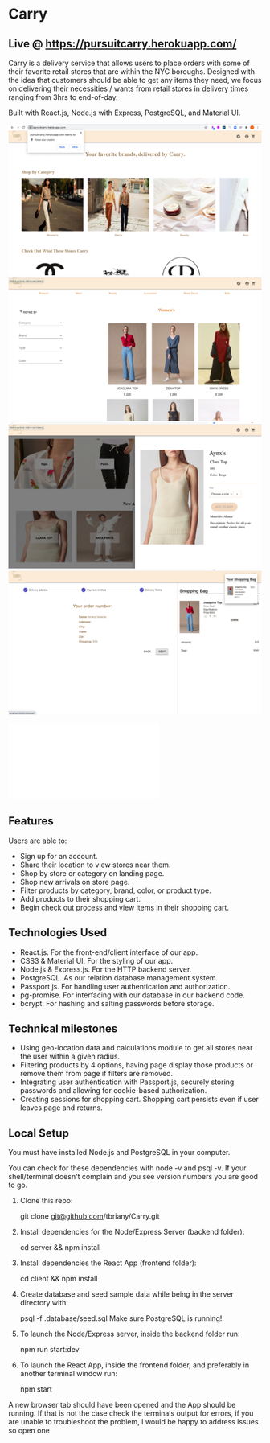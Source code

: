 # Carry

## Live @ https://pursuitcarry.herokuapp.com/

Carry is a delivery service that allows users to place orders with some of their favorite retail stores that are within the NYC boroughs. Designed with the idea that customers should be able to get any items they need, we focus on delivering their necessities / wants from retail stores in delivery times ranging from 3hrs to end-of-day.

Built with React.js, Node.js with Express, PostgreSQL, and Material UI.

![langingpage](./public/images/landingpage.png)
![productpage](./public/images/productpage.png)
![itempopup](./public/images/itempopup.png)
![checkout](./public/images/checkout.png)

![wireframes](./public/images/wireframes.md)

## Features

Users are able to:

* Sign up for an account.
* Share their location to view stores near them.
* Shop by store or category on landing page.
* Shop new arrivals on store page.
* Filter products by category, brand, color, or product type.
* Add products to their shopping cart. 
* Begin check out process and view items in their shopping cart.


## Technologies Used

* React.js. For the front-end/client interface of our app.
* CSS3 & Material UI. For the styling of our app.
* Node.js & Express.js. For the HTTP backend server.
* PostgreSQL. As our relation database management system.
* Passport.js. For handling user authentication and authorization.
* pg-promise. For interfacing with our database in our backend code.
* bcrypt. For hashing and salting passwords before storage.


## Technical milestones 

* Using geo-location data and calculations module to get all stores near the user within a given radius.
* Filtering products by 4 options, having page display those products or remove them from page if filters are removed.
* Integrating user authentication with Passport.js, securely storing passwords and allowing for cookie-based authorization.
* Creating sessions for shopping cart. Shopping cart persists even if user leaves page and returns.


##  Local Setup

You must have installed Node.js and PostgreSQL in your computer.

You can check for these dependencies with node -v and psql -v. If your shell/terminal doesn't complain and you see version numbers you are good to go.

1. Clone this repo: 
  
   git clone git@github.com/tbriany/Carry.git 

2. Install dependencies for the Node/Express Server (backend folder):

   cd server && npm install

3. Install dependencies the React App (frontend folder):

   cd client && npm install

4. Create database and seed sample data while being in the server directory with:
 
   psql -f .database/seed.sql
   Make sure PostgreSQL is running!

5. To launch the Node/Express server, inside the backend folder run:
 
   npm run start:dev
 
6. To launch the React App, inside the frontend folder, and preferably in another terminal window run:
 
   npm start
 
A new browser tab should have been opened and the App should be running. If that is not the case check the terminals output for errors, if you are unable to troubleshoot the problem, I would be happy to address issues so open one

